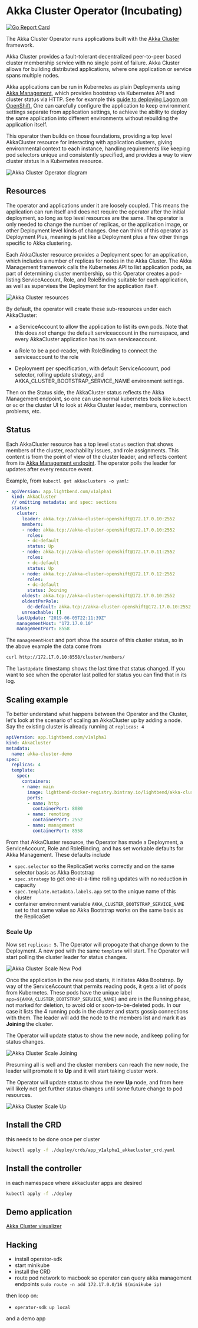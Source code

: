 # Akka Cluster Operator (Incubating)

[![Go Report Card](https://goreportcard.com/badge/github.com/lightbend/akka-cluster-operator)](https://goreportcard.com/report/github.com/lightbend/akka-cluster-operator)

The Akka Cluster Operator runs applications built with the [Akka
Cluster](https://doc.akka.io/docs/akka/current/common/cluster.html) framework.

Akka Cluster provides a fault-tolerant decentralized peer-to-peer based cluster membership
service with no single point of failure. Akka Cluster allows for building distributed
applications, where one application or service spans multiple nodes.

Akka applications can be run in Kubernetes as plain Deployments using [Akka
Management](https://doc.akka.io/docs/akka-management/current/), which provides bootstrap
via Kubernetes API and cluster status via HTTP. See for example this [guide to deploying
Lagom on
OpenShift.](https://developer.lightbend.com/guides/openshift-deployment/lagom/index.html)
One can carefully configure the application to keep environment settings separate from
application settings, to achieve the ability to deploy the same application into different
environments without rebuilding the application itself.

This operator then builds on those foundations, providing a top level AkkaCluster resource
for interacting with application clusters, giving environmental context to each instance,
handling requirements like keeping pod selectors unique and consistently specified, and
provides a way to view cluster status in a Kubernetes resource.

![Akka Cluster Operator diagram](akka-cluster-operator.png)

## Resources

The operator and applications under it are loosely coupled. This means the application can
run itself and does not require the operator after the initial deployment, so long as top
level resources are the same. The operator is only needed to change the number of
replicas, or the application image, or other Deployment level kinds of changes. One can
think of this operator as Deployment Plus, meaning is just like a Deployment plus a few
other things specific to Akka clustering.

Each AkkaCluster resource provides a Deployment spec for an application, which includes a
number of replicas for nodes in the Akka Cluster. The Akka Management framework calls the
Kubernetes API to list application pods, as part of determining cluster membership, so
this Operator creates a pod-listing ServiceAccount, Role, and RoleBinding suitable for
each application, as well as supervises the Deployment for the application itself.

![Akka Cluster resources](akka-cluster-resources.png)

By default, the operator will create these sub-resources under each AkkaCluster:

* a ServiceAccount to allow the application to list its own pods. Note that this does
  _not_ change the default serviceaccount in the namespace, and every AkkaCluster
  application has its own serviceaccount.

* a Role to be a pod-reader, with RoleBinding to connect the serviceaccount to the role

* Deployment per specification, with default ServiceAccount, pod selector, rolling update
  strategy, and AKKA_CLUSTER_BOOTSTRAP_SERVICE_NAME environment settings.

Then on the Status side, the AkkaCluster status reflects the Akka Management endpoint, so
one can use normal kubernetes tools like `kubectl` or `oc` or the cluster UI to look at
Akka Cluster leader, members, connection problems, etc.

## Status

Each AkkaCluster resource has a top level `status` section that shows members
of the cluster, reachability issues, and role assignments. This content is from the point
of view of the cluster leader, and reflects content from its [Akka Management
endpoint](https://doc.akka.io/docs/akka-management/current/cluster-http-management.html).
The operator polls the leader for updates after every resource event.

Example, from `kubectl get akkaclusters -o yaml`:

```yaml
- apiVersion: app.lightbend.com/v1alpha1
  kind: AkkaCluster
  // omitting metadata: and spec: sections
  status:
    cluster:
      leader: akka.tcp://akka-cluster-openshift@172.17.0.10:2552
      members:
      - node: akka.tcp://akka-cluster-openshift@172.17.0.10:2552
        roles:
        - dc-default
        status: Up
      - node: akka.tcp://akka-cluster-openshift@172.17.0.11:2552
        roles:
        - dc-default
        status: Up
      - node: akka.tcp://akka-cluster-openshift@172.17.0.12:2552
        roles:
        - dc-default
        status: Joining
      oldest: akka.tcp://akka-cluster-openshift@172.17.0.10:2552
      oldestPerRole:
        dc-default: akka.tcp://akka-cluster-openshift@172.17.0.10:2552
      unreachable: []
    lastUpdate: "2019-06-05T22:11:39Z"
    managementHost: "172.17.0.10"
    managementPort: 8558
```

The `managementHost` and port show the source of this cluster status, so in the above
example the data come from

```sh
curl http://172.17.0.10:8558/cluster/members/
```

The `lastUpdate` timestamp shows the last time that status changed. If you want to see
when the operator last polled for status you can find that in its log.

## Scaling example

To better understand what happens between the Operator and the Cluster, let's look at the
scenario of scaling an AkkaCluster up by adding a node. Say the existing cluster is
already running at `replicas: 4`

```yaml
apiVersion: app.lightbend.com/v1alpha1
kind: AkkaCluster
metadata:
  name: akka-cluster-demo
spec:
  replicas: 4
  template:
    spec:
      containers:
      - name: main
        image: lightbend-docker-registry.bintray.io/lightbend/akka-cluster-demo:1.0.2
        ports:
        - name: http
          containerPort: 8080
        - name: remoting
          containerPort: 2552
        - name: management
          containerPort: 8558
```

From that AkkaCluster resource, the Operator has made a Deployment, a ServiceAccount, Role
and RoleBinding, and has set workable defaults for Akka Management. These defaults include

* `spec.selector` so the ReplicaSet works correctly and on the same selector basis as Akka
  Bootstrap
* `spec.strategy` to get one-at-a-time rolling updates with no reduction in capacity
* `spec.template.metadata.labels.app` set to the unique name of this cluster
* container environment variable `AKKA_CLUSTER_BOOTSTRAP_SERVICE_NAME` set to that same
  value so Akka Bootstrap works on the same basis as the ReplicaSet

### Scale Up

Now set `replicas: 5`. The Operator will propogate that change down to the Deployment. A
new pod with the same `template` will start. The Operator will start polling the cluster
leader for status changes.

![Akka Cluster Scale New Pod](akka-cluster-scale-new-pod.png)

Once the application in the new pod starts, it initiates Akka Bootstrap. By way of the
ServiceAccount that permits reading pods, it gets a list of pods from Kubernetes. These
pods have the unique label `app=${AKKA_CLUSTER_BOOTSTRAP_SERVICE_NAME}` and are in the
Running phase, not marked for deletion, to avoid old or soon-to-be-deleted pods. In our
case it lists the 4 running pods in the cluster and starts gossip connections with them.
The leader will add the node to the members list and mark it as **Joining** the cluster.

The Operator will update status to show the new node, and keep polling for status changes.

![Akka Cluster Scale Joining](akka-cluster-scale-joining.png)

Presuming all is well and the cluster members can reach the new node, the leader will
promote it to **Up** and it will start taking cluster work.

The Operator will update status to show the new **Up** node, and from here will likely not
get further status changes until some future change to pod resources.

![Akka Cluster Scale Up](akka-cluster-scale-up.png)

## Install the CRD

this needs to be done once per cluster

```bash
kubectl apply -f ./deploy/crds/app_v1alpha1_akkacluster_crd.yaml
```

## Install the controller

in each namespace where akkacluster apps are desired

```bash
kubectl apply -f ./deploy
```

## Demo application

[Akka Cluster visualizer](https://github.com/dbrinegar/akka-java-cluster-openshift)

## Hacking

* install operator-sdk
* start minikube
* install the CRD
* route pod network to macbook so operator can query akka management endpoints `sudo route -n add 172.17.0.0/16 $(minikube ip)`

then loop on:

* `operator-sdk up local`

and a demo app
